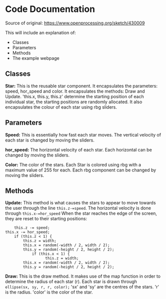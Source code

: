 # Code Documentation
Source of original: https://www.openprocessing.org/sketch/430009

This will include an explanation of:
- Classes
- Parameters
- Methods
- The example webpage

## Classes
**Star:** This is the reusable star component. It encapsulates the parameters: speed, hor_speed and color. It encapsulates the methods: Draw and Update. 'this.x, this.y, this.z' determine the starting position of each individual star, the starting positions are randomly allocated. It also encapsulates the colour of each star using rbg sliders.

## Parameters

**Speed:** This is essentially how fast each star moves. The vertical velocity of each star is changed by moving the sliders.

**hor_speed:** The horizontal velocity of each star. Each horizontal can be changed by moving the sliders.

**Color:** The color of the stars. Each Star is colored using rbg with a maximum value of 255 for each. Each rbg component can be changed by moving the sliders.

## Methods
**Update:** This method is what causes the stars to appear to move towards the user through the line `this.z-=speed`. The horizontal velocity is done through `this.x-=hor_speed` When the star reaches the edge of the screen, they are reset to their starting positions:

     
        this.z -= speed;
	this.x -= hor_speed;
        if (this.z < 1) {
            this.z = width;
            this.x = random(-width / 2, width / 2);
            this.y = random(-height / 2, height / 2);
				if (this.x < 1) {
					  this.z = width;
            this.x = random(-width / 2, width / 2);
            this.y = random(-height / 2, height / 2);
            
         
         
            
           
            

**Draw:** This is the draw method.  It makes use of the map function in order to determine the radius of each star (r). Each star is drawn through `ellipse(sx, sy, r, r, color);` 
'sx' and 'sy' are the centres of the stars. 'r' is the radius. 'color' is the color of the star.
